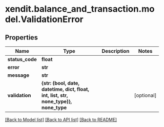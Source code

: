 # xendit.balance_and_transaction.model.ValidationError


## Properties
Name | Type | Description | Notes
------------ | ------------- | ------------- | -------------
**status_code** | **float** |  | 
**error** | **str** |  | 
**message** | **str** |  | 
**validation** | **{str: (bool, date, datetime, dict, float, int, list, str, none_type)}, none_type** |  | [optional] 

[[Back to Model list]](../README.md#documentation-for-models) [[Back to API list]](../README.md#documentation-for-api-endpoints) [[Back to README]](../README.md)


